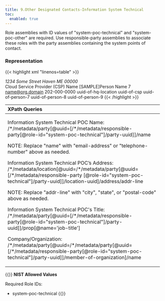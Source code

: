 ```yaml
---
title: 9.Other Designated Contacts-Information System Technical
toc:
  enabled: true
---
```


Role assemblies with ID values of "system-poc-technical" and "system-poc-other" are required. Use responsible-party assemblies to associate these roles with the party assemblies containing the system points of contact. 

### **Representation**

{{< highlight xml "linenos=table" >}}
   <metadata>
      <!-- cut -->
      <role id="system-poc-technical"><!-- cut --></role>
      <role id="system-poc-other"><!-- cut --></role>
      <location uuid="uuid-of-hq-location">
         <title>CSP HQ</title>
         <address type="work">
            <addr-line>1234 Some Street</addr-line>
            <city>Haven</city>
            <state>ME</state>
            <postal-code>00000</postal-code>
         </address>
      </location>
      <party uuid="uuid-of-csp" type="organization">
         <name>Cloud Service Provider (CSP) Name</name>
      </party>
      <party uuid="uuid-of-person-7" type="person">
         <name>[SAMPLE]Person Name 7</name>
         <prop name="job-title" value="Individual's Title"/>
         <email-address>name@org.domain</email-address>
         <telephone-number>202-000-0000</telephone-number>
         <location-uuid>uuid-of-hq-location</location-uuid>
         <member-of-organization>uuid-of-csp</member-of-organization>
      </party>
      <!-- repeat party assembly for each person -->
      <responsible-party role-id="system-poc-technical">
         <party-uuid>uuid-of-person-7</party-uuid>
      </responsible-party>
      <responsible-party role-id="system-poc-other">
         <party-uuid>uuid-of-person-8</party-uuid>
         <party-uuid>uuid-of-person-9</party-uuid>
      </responsible-party>
   </metadata>
{{< /highlight >}}


|**XPath Queries**|
| :- |
|<p>Information System Technical POC Name:<br>/\*/metadata/party[@uuid=[/\*/metadata/responsible-party[@role-id="system-poc-technical"]/‌party-uuid]]/name</p><p>NOTE: Replace "name" with "email-address" or "telephone-number" above as needed.</p><p>Information System Technical POC’s Address:<br>/\*/metadata/location[@uuid=/\*/metadata/party[@uuid=[/\*/metadata/responsible-party [@role-id="system-poc-technical"]/party-uuid]]/location-uuid]/address/addr-line</p><p>NOTE: Replace "addr-line" with "city", "state", or "postal-code" above as needed.</p><p>Information System Technical POC's Title:<br>/\*/metadata/party[@uuid=[/\*/metadata/responsible-party[@role-id="system-poc-technical"]/‌party-uuid]]/prop[@name='job-title']</p><p>Company/Organization:<br>/\*/metadata/party[@uuid=/\*/metadata/party[@uuid=[/\*/metadata/responsible-party‌[@role-id="system-poc-technical"]/party-uuid]]/member-of-organization]/name</p>|

{{<callout>}}
**NIST Allowed Values**

Required Role IDs:
- system-poc-technical
{{</callout>}}